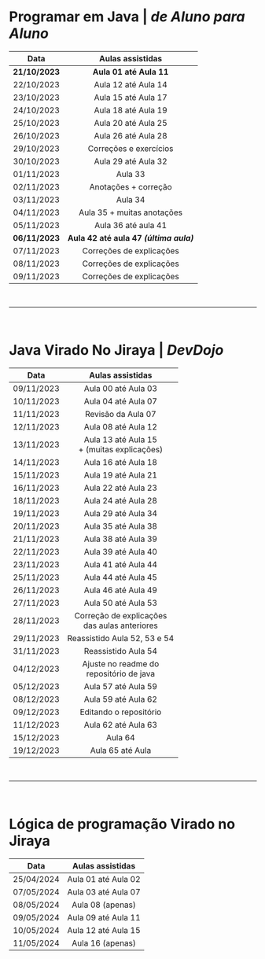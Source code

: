 # Programar em Java | _de Aluno para Aluno_
|      Data       |            Aulas assistidas             |
|:---------------:|:---------------------------------------:|
|  **21/10/2023** |   **Aula 01 até Aula 11**               |
|     22/10/2023  |           Aula 12 até Aula 14           |
|     23/10/2023  |           Aula 15 até Aula 17           |
|     24/10/2023  |           Aula 18 até Aula 19           |
|     25/10/2023  |           Aula 20 até Aula 25           |
|     26/10/2023  |           Aula 26 até Aula 28           |
|     29/10/2023  |         Correções e exercícios          |
|     30/10/2023  |           Aula 29 até Aula 32           |
|     01/11/2023  |                 Aula 33                 |
|     02/11/2023  |          Anotações + correção           |
|     03/11/2023  |                 Aula 34                 |
|     04/11/2023  |       Aula 35 + muitas anotações        |
|     05/11/2023  |           Aula 36 até aula 41           |
|  **06/11/2023** | **Aula 42 até aula 47 _(última aula)_** |
|     07/11/2023  |        Correções de explicações         |
|     08/11/2023  |        Correções de explicações         |
|     09/11/2023  |        Correções de explicações         |

<br>

____________________________

<br>

# Java Virado No Jiraya | _DevDojo_
|  Data      |                 Aulas assistidas                  |         
|:----------:|:-------------------------------------------------:| 
| 09/11/2023 |                Aula 00 até Aula 03                |
| 10/11/2023 |                Aula 04 até Aula 07                |
| 11/11/2023 |                Revisão da Aula 07                 |
| 12/11/2023 |                Aula 08 até Aula 12                |
| 13/11/2023 |   Aula 13 até Aula 15<br>+ (muitas explicações)   |
| 14/11/2023 |                Aula 16 até Aula 18                |
| 15/11/2023 |                Aula 19 até Aula 21                |
| 16/11/2023 |                Aula 22 até Aula 23                |
| 18/11/2023 |                Aula 24 até Aula 28                |
| 19/11/2023 |                Aula 29 até Aula 34                |
| 20/11/2023 |                Aula 35 até Aula 38                |
| 21/11/2023 |                Aula 38 até Aula 39                |
| 22/11/2023 |                Aula 39 até Aula 40                |
| 23/11/2023 |                Aula 41 até Aula 44                |
| 25/11/2023 |                Aula 44 até Aula 45                |
| 26/11/2023 |                Aula 46 até Aula 49                |
| 27/11/2023 |                Aula 50 até Aula 53                |
| 28/11/2023 | Correção de explicações<br>das aulas anteriores   |
| 29/11/2023 |           Reassistido Aula 52, 53 e 54            |
| 31/11/2023 |                Reassistido Aula 54                |
| 04/12/2023 |    Ajuste no readme do <br>repositório de java    |
| 05/12/2023 |                Aula 57 até Aula 59                |
| 08/12/2023 |                Aula 59 até Aula 62                |
| 09/12/2023 |              Editando o repositório               |
| 11/12/2023 |                Aula 62 até Aula 63                |
| 15/12/2023 |                      Aula 64                      |
| 19/12/2023 |                 Aula 65 até Aula                  |

<br>

____________________________

<br>

# Lógica de programação Virado no Jiraya
|    Data    |  Aulas assistidas   |  
|:----------:|:-------------------:|
| 25/04/2024 | Aula 01 até Aula 02 |
| 07/05/2024 | Aula 03 até Aula 07 |
| 08/05/2024 |  Aula 08 (apenas)   |
| 09/05/2024 | Aula 09 até Aula 11 |
| 10/05/2024 | Aula 12 até Aula 15 |
| 11/05/2024 |  Aula 16 (apenas)   |















